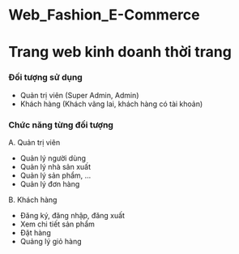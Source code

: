 # Web_Fashion_E-Commerce

# Trang web kinh doanh thời trang

### Đối tượng sử dụng
- Quản trị viên (Super Admin, Admin)
- Khách hàng (Khách vãng lai, khách hàng có tài khoản)

### Chức năng từng đối tượng
A. Quản trị viên
- Quản lý người dùng
- Quản lý nhà sản xuất
- Quản lý sản phẩm, ...
- Quản lý đơn hàng

B. Khách hàng
- Đăng ký, đăng nhập, đăng xuất
- Xem chi tiết sản phẩm
- Đặt hàng
- Quảng lý giỏ hàng
